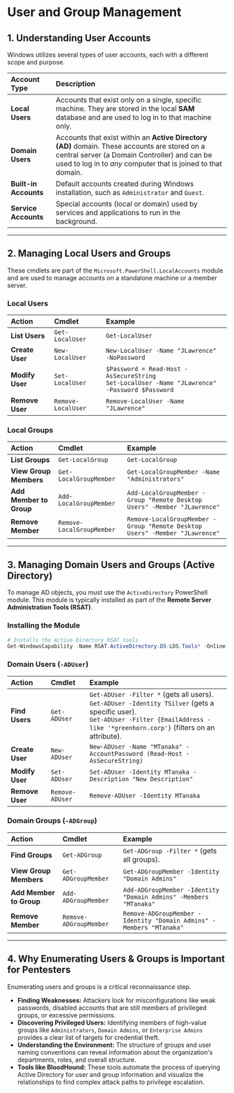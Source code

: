 # User and Group Management


## 1. Understanding User Accounts

Windows utilizes several types of user accounts, each with a different scope and purpose.

| Account Type          | Description                                                                                                                                                                                                    |
| :-------------------- | :------------------------------------------------------------------------------------------------------------------------------------------------------------------------------------------------------------- |
| **Local Users**       | Accounts that exist only on a single, specific machine. They are stored in the local **SAM** database and are used to log in to that machine only.                                                             |
| **Domain Users**      | Accounts that exist within an **Active Directory (AD)** domain. These accounts are stored on a central server (a Domain Controller) and can be used to log in to *any* computer that is joined to that domain. |
| **Built-in Accounts** | Default accounts created during Windows installation, such as `Administrator` and `Guest`.                                                                                                                     |
| **Service Accounts**  | Special accounts (local or domain) used by services and applications to run in the background.                                                                                                                 |

---

## 2. Managing Local Users and Groups

These cmdlets are part of the `Microsoft.PowerShell.LocalAccounts` module and are used to manage accounts on a standalone machine or a member server.

### Local Users

| Action | Cmdlet | Example |
| :--- | :--- | :--- |
| **List Users** | `Get-LocalUser` | `Get-LocalUser` |
| **Create User** | `New-LocalUser` | `New-LocalUser -Name "JLawrence" -NoPassword` |
| **Modify User**| `Set-LocalUser` | `$Password = Read-Host -AsSecureString`<br>`Set-LocalUser -Name "JLawrence" -Password $Password` |
| **Remove User**| `Remove-LocalUser`| `Remove-LocalUser -Name "JLawrence"` |

### Local Groups

| Action | Cmdlet | Example |
| :--- | :--- | :--- |
| **List Groups**| `Get-LocalGroup` | `Get-LocalGroup` |
| **View Group Members**| `Get-LocalGroupMember`| `Get-LocalGroupMember -Name "Administrators"` |
| **Add Member to Group**| `Add-LocalGroupMember` | `Add-LocalGroupMember -Group "Remote Desktop Users" -Member "JLawrence"` |
| **Remove Member**| `Remove-LocalGroupMember`| `Remove-LocalGroupMember -Group "Remote Desktop Users" -Member "JLawrence"` |

---

## 3. Managing Domain Users and Groups (Active Directory)

To manage AD objects, you must use the `ActiveDirectory` PowerShell module. This module is typically installed as part of the **Remote Server Administration Tools (RSAT)**.

### Installing the Module
```powershell
# Installs the Active Directory RSAT tools
Get-WindowsCapability -Name RSAT.ActiveDirectory.DS-LDS.Tools* -Online | Add-WindowsCapability -Online
```

### Domain Users (`-ADUser`)

| Action | Cmdlet | Example |
| :--- | :--- | :--- |
| **Find Users** | `Get-ADUser` | `Get-ADUser -Filter *` (gets all users). <br> `Get-ADUser -Identity TSilver` (gets a specific user). <br> `Get-ADUser -Filter {EmailAddress -like '*greenhorn.corp'}` (filters on an attribute). |
| **Create User**| `New-ADUser` | `New-ADUser -Name "MTanaka" -AccountPassword (Read-Host -AsSecureString)` |
| **Modify User**| `Set-ADUser` | `Set-ADUser -Identity MTanaka -Description "New Description"` |
| **Remove User**| `Remove-ADUser`| `Remove-ADUser -Identity MTanaka` |

### Domain Groups (`-ADGroup`)

| Action | Cmdlet | Example |
| :--- | :--- | :--- |
| **Find Groups**| `Get-ADGroup` | `Get-ADGroup -Filter *` (gets all groups). |
| **View Group Members**| `Get-ADGroupMember`| `Get-ADGroupMember -Identity "Domain Admins"` |
| **Add Member to Group**| `Add-ADGroupMember` | `Add-ADGroupMember -Identity "Domain Admins" -Members "MTanaka"` |
| **Remove Member**| `Remove-ADGroupMember`| `Remove-ADGroupMember -Identity "Domain Admins" -Members "MTanaka"` |

---

## 4. Why Enumerating Users & Groups is Important for Pentesters

Enumerating users and groups is a critical reconnaissance step.
*   **Finding Weaknesses:** Attackers look for misconfigurations like weak passwords, disabled accounts that are still members of privileged groups, or excessive permissions.
*   **Discovering Privileged Users:** Identifying members of high-value groups like `Administrators`, `Domain Admins`, or `Enterprise Admins` provides a clear list of targets for credential theft.
*   **Understanding the Environment:** The structure of groups and user naming conventions can reveal information about the organization's departments, roles, and overall structure.
*   **Tools like BloodHound:** These tools automate the process of querying Active Directory for user and group information and visualize the relationships to find complex attack paths to privilege escalation.
